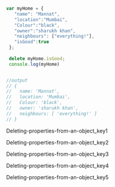 ```javascript

var myHome = {
   "name": "Mannat",
   "location":"Mumbai",
   "Colour":"black",
   "owner":"sharukh khan",
   "neighbours": ["everything!"],
   "isGood":true
 };
 
 delete myHome.isGood;
 console.log(myHome)


//output
// {
//   name: 'Mannat',
//   location: 'Mumbai',
//   Colour: 'black',
//   owner: 'sharukh khan',
//   neighbours: [ 'everything!' ]
// }

```

Deleting-properties-from-an-object_key1


Deleting-properties-from-an-object_key2


Deleting-properties-from-an-object_key3


Deleting-properties-from-an-object_key4


Deleting-properties-from-an-object_key5
